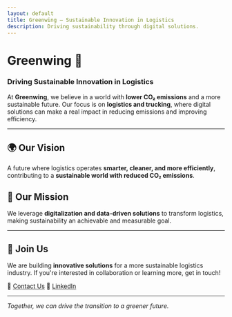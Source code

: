 ```yaml
---
layout: default
title: Greenwing – Sustainable Innovation in Logistics
description: Driving sustainability through digital solutions.
---
```


# Greenwing 🌿

### Driving Sustainable Innovation in Logistics

At **Greenwing**, we believe in a world with **lower CO₂ emissions** and a more sustainable future. Our focus is on **logistics and trucking**, where digital solutions can make a real impact in reducing emissions and improving efficiency.

---

## 🌍 Our Vision
A future where logistics operates **smarter, cleaner, and more efficiently**, contributing to a **sustainable world with reduced CO₂ emissions**.

## 🚀 Our Mission
We leverage **digitalization and data-driven solutions** to transform logistics, making sustainability an achievable and measurable goal.

---

## 🌱 Join Us
We are building **innovative solutions** for a more sustainable logistics industry. If you're interested in collaboration or learning more, get in touch!

📩 [Contact Us](mailto:your-email@example.com)
🔗 [LinkedIn](#)

---
*Together, we can drive the transition to a greener future.*
